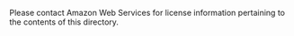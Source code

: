 Please contact Amazon Web Services for license information pertaining to the contents of this directory.